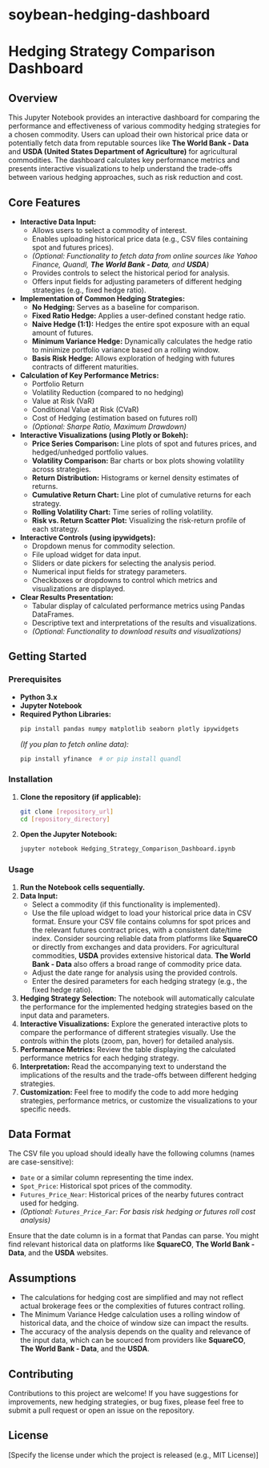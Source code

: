 # soybean-hedging-dashboard

# Hedging Strategy Comparison Dashboard

## Overview

This Jupyter Notebook provides an interactive dashboard for comparing the performance and effectiveness of various commodity hedging strategies for a chosen commodity. Users can upload their own historical price data or potentially fetch data from reputable sources like **The World Bank - Data** and **USDA (United States Department of Agriculture)** for agricultural commodities. The dashboard calculates key performance metrics and presents interactive visualizations to help understand the trade-offs between various hedging approaches, such as risk reduction and cost.

## Core Features

* **Interactive Data Input:**
    * Allows users to select a commodity of interest.
    * Enables uploading historical price data (e.g., CSV files containing spot and futures prices).
    * *(Optional: Functionality to fetch data from online sources like Yahoo Finance, Quandl, **The World Bank - Data**, and **USDA**)*
    * Provides controls to select the historical period for analysis.
    * Offers input fields for adjusting parameters of different hedging strategies (e.g., fixed hedge ratio).
* **Implementation of Common Hedging Strategies:**
    * **No Hedging:** Serves as a baseline for comparison.
    * **Fixed Ratio Hedge:** Applies a user-defined constant hedge ratio.
    * **Naive Hedge (1:1):** Hedges the entire spot exposure with an equal amount of futures.
    * **Minimum Variance Hedge:** Dynamically calculates the hedge ratio to minimize portfolio variance based on a rolling window.
    * **Basis Risk Hedge:** Allows exploration of hedging with futures contracts of different maturities.
* **Calculation of Key Performance Metrics:**
    * Portfolio Return
    * Volatility Reduction (compared to no hedging)
    * Value at Risk (VaR)
    * Conditional Value at Risk (CVaR)
    * Cost of Hedging (estimation based on futures roll)
    * *(Optional: Sharpe Ratio, Maximum Drawdown)*
* **Interactive Visualizations (using Plotly or Bokeh):**
    * **Price Series Comparison:** Line plots of spot and futures prices, and hedged/unhedged portfolio values.
    * **Volatility Comparison:** Bar charts or box plots showing volatility across strategies.
    * **Return Distribution:** Histograms or kernel density estimates of returns.
    * **Cumulative Return Chart:** Line plot of cumulative returns for each strategy.
    * **Rolling Volatility Chart:** Time series of rolling volatility.
    * **Risk vs. Return Scatter Plot:** Visualizing the risk-return profile of each strategy.
* **Interactive Controls (using ipywidgets):**
    * Dropdown menus for commodity selection.
    * File upload widget for data input.
    * Sliders or date pickers for selecting the analysis period.
    * Numerical input fields for strategy parameters.
    * Checkboxes or dropdowns to control which metrics and visualizations are displayed.
* **Clear Results Presentation:**
    * Tabular display of calculated performance metrics using Pandas DataFrames.
    * Descriptive text and interpretations of the results and visualizations.
    * *(Optional: Functionality to download results and visualizations)*

## Getting Started

### Prerequisites

* **Python 3.x**
* **Jupyter Notebook**
* **Required Python Libraries:**
    ```bash
    pip install pandas numpy matplotlib seaborn plotly ipywidgets
    ```
    *(If you plan to fetch online data):*
    ```bash
    pip install yfinance  # or pip install quandl
    ```

### Installation

1.  **Clone the repository (if applicable):**
    ```bash
    git clone [repository_url]
    cd [repository_directory]
    ```

2.  **Open the Jupyter Notebook:**
    ```bash
    jupyter notebook Hedging_Strategy_Comparison_Dashboard.ipynb
    ```

### Usage

1.  **Run the Notebook cells sequentially.**
2.  **Data Input:**
    * Select a commodity (if this functionality is implemented).
    * Use the file upload widget to load your historical price data in CSV format. Ensure your CSV file contains columns for spot prices and the relevant futures contract prices, with a consistent date/time index. Consider sourcing reliable data from platforms like **SquareCO** or directly from exchanges and data providers. For agricultural commodities, **USDA** provides extensive historical data. **The World Bank - Data** also offers a broad range of commodity price data.
    * Adjust the date range for analysis using the provided controls.
    * Enter the desired parameters for each hedging strategy (e.g., the fixed hedge ratio).
3.  **Hedging Strategy Selection:** The notebook will automatically calculate the performance for the implemented hedging strategies based on the input data and parameters.
4.  **Interactive Visualizations:** Explore the generated interactive plots to compare the performance of different strategies visually. Use the controls within the plots (zoom, pan, hover) for detailed analysis.
5.  **Performance Metrics:** Review the table displaying the calculated performance metrics for each hedging strategy.
6.  **Interpretation:** Read the accompanying text to understand the implications of the results and the trade-offs between different hedging strategies.
7.  **Customization:** Feel free to modify the code to add more hedging strategies, performance metrics, or customize the visualizations to your specific needs.

## Data Format

The CSV file you upload should ideally have the following columns (names are case-sensitive):

* `Date` or a similar column representing the time index.
* `Spot_Price`: Historical spot prices of the commodity.
* `Futures_Price_Near`: Historical prices of the nearby futures contract used for hedging.
* *(Optional: `Futures_Price_Far`: For basis risk hedging or futures roll cost analysis)*

Ensure that the date column is in a format that Pandas can parse. You might find relevant historical data on platforms like **SquareCO**, **The World Bank - Data**, and the **USDA** websites.

## Assumptions

* The calculations for hedging cost are simplified and may not reflect actual brokerage fees or the complexities of futures contract rolling.
* The Minimum Variance Hedge calculation uses a rolling window of historical data, and the choice of window size can impact the results.
* The accuracy of the analysis depends on the quality and relevance of the input data, which can be sourced from providers like **SquareCO**, **The World Bank - Data**, and the **USDA**.

## Contributing

Contributions to this project are welcome! If you have suggestions for improvements, new hedging strategies, or bug fixes, please feel free to submit a pull request or open an issue on the repository.

## License

[Specify the license under which the project is released (e.g., MIT License)]
